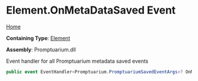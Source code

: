 # Element\.OnMetaDataSaved Event

[Home](../../../README.md)

**Containing Type**: [Element](../README.md)

**Assembly**: Promptuarium\.dll

  
Event handler for all Promptuarium metadata saved events

```csharp
public event EventHandler<Promptuarium.PromptuariumSavedEventArgs>? OnMetaDataSaved
```


